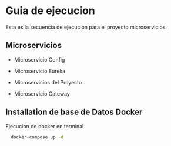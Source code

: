 
# Guia de ejecucion

Esta es la secuencia de ejecucion para el proyecto microservicios



## Microservicios

- Microservicio Config

- Microservicio Eureka
- Microservicios del Proyecto
- Microservicio Gateway 


## Installation de base de Datos Docker

Ejecucion de docker en terminal

```bash
  docker-compose up -d
```
